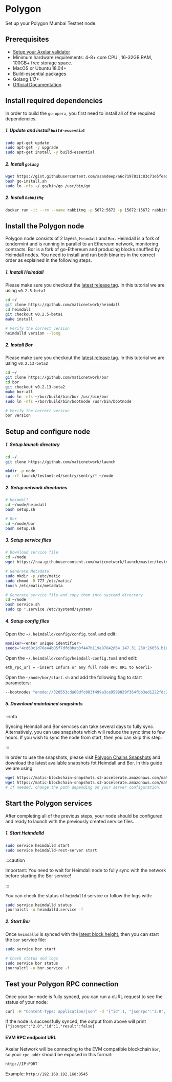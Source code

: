# Polygon

Set up your Polygon Mumbai Testnet node.

## Prerequisites

- [Setup your Axelar validator](/roles/validator/setup)
- Minimum hardware requirements: 4-8+ core CPU , 16-32GB RAM, 100GB+ free storage space.
- MacOS or Ubuntu 18.04+
- Build-essential packages
- Golang 1.17+
- [Official Documentation](https://docs.polygon.technology/docs/integrate/full-node-binaries)

## Install required dependencies

In order to build the `go-opera`, you first need to install all of the required dependencies.

##### 1. Update and install `build-essential`

```bash
sudo apt-get update
sudo apt-get -y upgrade
sudo apt-get install -y build-essential
```

##### 2. Install `golang`

```bash
wget https://gist.githubusercontent.com/ssandeep/a6c7197811c83c71e5fead841bab396c/raw/go-install.sh
bash go-install.sh
sudo ln -nfs ~/.go/bin/go /usr/bin/go
```

##### 2. Install `RabbitMq`

```bash
docker run -it --rm --name rabbitmq -p 5672:5672 -p 15672:15672 rabbitmq:3.9-management
```

## Install the Polygon node

Polygon node consists of 2 layers, `Heimdall` and `Bor`. Heimdall is a fork of tendermint and is running in parallel to an Ethereum network, monitoring contracts. Bor is a fork of go-Ethereum and producing blocks shuffled by Heimdall nodes. You need to install and run both binaries in the correct order as explained in the following steps.

##### 1. Install Heimdall

Please make sure you checkout the [latest release tag](https://github.com/maticnetwork/heimdall/tags). In this tutorial we are using `v0.2.5-beta1`

```bash
cd ~/
git clone https://github.com/maticnetwork/heimdall
cd heimdall
git checkout v0.2.5-beta1
make install

# Verify the correct version
heimdalld version --long
```

##### 2. Install Bor

Please make sure you checkout the [latest release tag](https://github.com/maticnetwork/bor/tags). In this tutorial we are using `v0.2.13-beta2`

```bash
cd ~/
git clone https://github.com/maticnetwork/bor
cd bor
git checkout v0.2.13-beta2
make bor-all
sudo ln -nfs ~/bor/build/bin/bor /usr/bin/bor
sudo ln -nfs ~/bor/build/bin/bootnode /usr/bin/bootnode

# Verify the correct version
bor version
```

## Setup and configure node

##### 1. Setup launch directory

```bash
cd ~/
git clone https://github.com/maticnetwork/launch

mkdir -p node
cp -rf launch/testnet-v4/sentry/sentry/* ~/node
```

##### 2. Setup network directories

```bash
# Heimdall
cd ~/node/heimdall
bash setup.sh

# Bor
cd ~/node/bor
bash setup.sh
```

##### 3. Setup service files

```bash
# Download service file
cd ~/node
wget https://raw.githubusercontent.com/maticnetwork/launch/master/testnet-v4/service.sh

# Generate Metadata
sudo mkdir -p /etc/matic
sudo chmod -R 777 /etc/matic/
touch /etc/matic/metadata

# Generate service file and copy them into systemd directory
cd ~/node
bash service.sh
sudo cp *.service /etc/systemd/system/
```

##### 4. Setup config files

Open the `~/.heimdalld/config/config.toml` and edit:

```bash
moniker=<enter unique identifier>
seeds="4cd60c1d76e44b05f7dfd8bab3f447b119e87042@54.147.31.250:26656,b18bbe1f3d8576f4b73d9b18976e71c65e839149@34.226.134.117:26656"
```

Open the `~/.heimdalld/config/heimdall-config.toml` and edit:

```bash
eth_rpc_url = <insert Infura or any full node RPC URL to Goerli>
```

Open the `~/node/bor/start.sh` and add the following flag to start parameters:

```bash
--bootnodes "enode://320553cda00dfc003f499a3ce9598029f364fbb3ed1222fdc20a94d97dcc4d8ba0cd0bfa996579dcc6d17a534741fb0a5da303a90579431259150de66b597251@54.147.31.250:30303"
```

##### 5. Download maintained snapshots

:::info

Syncing Heimdall and Bor services can take several days to fully sync. Alternatively, you can use snapshots which will reduce the sync time to few hours. If you wish to sync the node from start, then you can skip this step.

:::

In order to use the snapshots, please visit [Polygon Chains Snapshots](https://snapshots.matic.today/) and download the latest available snapshots fot Heimdall and Bor. In this guide we are using:

```bash
wget https://matic-blockchain-snapshots.s3-accelerate.amazonaws.com/matic-mumbai/heimdall-snapshot-2021-12-09.tar.gz -O - | tar -xzf - -C ~/.heimdalld/data/
wget https://matic-blockchain-snapshots.s3-accelerate.amazonaws.com/matic-mumbai/bor-fullnode-node-snapshot-2021-12-15.tar.gz -O - | tar -xzf - -C ~/.bor/data/bor/chaindata
# If needed, change the path depending on your server configuration.
```

## Start the Polygon services

After completing all of the previous steps, your node should be configured and ready to launch with the previously created service files.

##### 1. Start Heimdalld

```bash
sudo service heimdalld start
sudo service heimdalld-rest-server start
```

:::caution

Important: You need to wait for Heimdall node to fully sync with the network before starting the Bor service!

:::

You can check the status of `heimdalld` service or follow the logs with:

```bash
sudo service heimdalld status
journalctl -u heimdalld.service -f
```

##### 2. Start Bor

Once `heimdalld` is synced with the [latest block height](https://wallet-dev.polygon.technology/staking/), then you can start the `bor` service file:

```bash
sudo service bor start

# Check status and logs
sudo service bor status
journalctl -u bor.service -f
```

## Test your Polygon RPC connection

Once your `Bor` node is fully synced, you can run a cURL request to see the status of your node:

```bash
curl -H "Content-Type: application/json" -d '{"id":1, "jsonrpc":"2.0", "method": "eth_syncing", "params":[]}' localhost:8545
```

If the node is successfully synced, the output from above will print `{"jsonrpc":"2.0","id":1,"result":false}`

#### EVM RPC endpoint URL

Axelar Network will be connecting to the EVM compatible blockchain `Bor`, so your `rpc_addr` should be exposed in this format:

```bash
http://IP:PORT
```

Example:
`http://192.168.192.168:8545`
